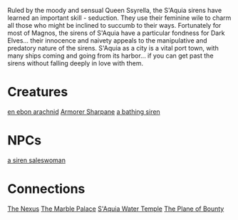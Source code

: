 <!-- TITLE: S'Aquia, City of the Sirens -->

Ruled by the moody and sensual Queen Ssyrella, the S'Aquia sirens have learned an important skill - seduction. They use their feminine wile to charm all those who might be inclined to succumb to their ways. Fortunately for most of Magnos, the sirens of S'Aquia have a particular fondness for Dark Elves... their innocence and naivety appeals to the manipulative and predatory nature of the sirens. S'Aquia as a city is a vital port town, with many ships coming and going from its harbor... if you can get past the sirens without falling deeply in love with them.

# Creatures

[en ebon arachnid](an-ebon-arachnid)
[Armorer Sharpane](armorer-sharpane)
[a bathing siren](a-bathing-siren)


# NPCs

[a siren saleswoman](a-siren-saleswoman)


# Connections

[The Nexus](nexus)
[The Marble Palace](marblepalace)
[S'Aquia Water Temple](watertemple)
[The Plane of Bounty](planeofbounty)